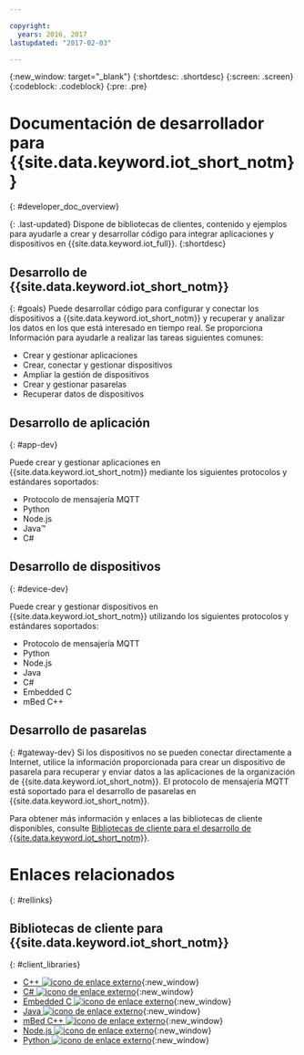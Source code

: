 ```yaml
---

copyright:
  years: 2016, 2017
lastupdated: "2017-02-03"

---
```


{:new_window: target="_blank"}
{:shortdesc: .shortdesc}
{:screen: .screen}
{:codeblock: .codeblock}
{:pre: .pre}

# Documentación de desarrollador para {{site.data.keyword.iot_short_notm}}
{: #developer_doc_overview}

{: .last-updated}
Dispone de bibliotecas de clientes, contenido y ejemplos para ayudarle a crear y desarrollar código para integrar aplicaciones y dispositivos en {{site.data.keyword.iot_full}}.
{:shortdesc}


## Desarrollo de {{site.data.keyword.iot_short_notm}}
{: #goals}
Puede desarrollar código para configurar y conectar los dispositivos a {{site.data.keyword.iot_short_notm}} y recuperar y analizar los datos en los que está interesado en tiempo real. Se proporciona Información para ayudarle a realizar las tareas siguientes comunes:

-  Crear y gestionar aplicaciones
-  Crear, conectar y gestionar dispositivos
-  Ampliar la gestión de dispositivos
-  Crear y gestionar pasarelas
-  Recuperar datos de dispositivos


## Desarrollo de aplicación
{: #app-dev}

Puede crear y gestionar aplicaciones en {{site.data.keyword.iot_short_notm}} mediante los siguientes protocolos y estándares soportados:

- Protocolo de mensajería MQTT
- Python
- Node.js
- Java™
- C#

## Desarrollo de dispositivos
{: #device-dev}

Puede crear y gestionar dispositivos en {{site.data.keyword.iot_short_notm}} utilizando los siguientes protocolos y estándares soportados:

- Protocolo de mensajería MQTT
- Python
- Node.js
- Java
- C#
- Embedded C
- mBed C++

## Desarrollo de pasarelas
{: #gateway-dev}
Si los dispositivos no se pueden conectar directamente a Internet, utilice la información proporcionada para crear un dispositivo de pasarela para recuperar y enviar datos a las aplicaciones de la organización de {{site.data.keyword.iot_short_notm}}.
El protocolo de mensajería MQTT está soportado para el desarrollo de pasarelas en {{site.data.keyword.iot_short_notm}}.

Para obtener más información y enlaces a las bibliotecas de cliente disponibles, consulte [Bibliotecas de cliente para el desarrollo de {{site.data.keyword.iot_short_notm}}](iot_platform_client_lib.html).

# Enlaces relacionados
{: #rellinks}

## Bibliotecas de cliente para {{site.data.keyword.iot_short_notm}}
{: #client_libraries}

* [C++ ![icono de enlace externo](../../icons/launch-glyph.svg)](https://github.com/ibm-watson-iot/iot-cpp){:new_window}
* [C# ![icono de enlace externo](../../icons/launch-glyph.svg)](https://github.com/ibm-watson-iot/iot-csharp){:new_window}
* [Embedded C ![icono de enlace externo](../../icons/launch-glyph.svg)](https://github.com/ibm-watson-iot/iot-embeddedc){:new_window}
* [Java ![icono de enlace externo](../../icons/launch-glyph.svg)](https://github.com/ibm-watson-iot/iot-java){:new_window}
* [mBed C++ ![icono de enlace externo](../../icons/launch-glyph.svg)](https://developer.mbed.org/teams/IBM_IoT/code/IBMIoTF/){:new_window}
* [Node.js ![icono de enlace externo](../../icons/launch-glyph.svg)](https://github.com/ibm-watson-iot/iot-nodejs){:new_window}
* [Python ![icono de enlace externo](../../icons/launch-glyph.svg)](https://github.com/ibm-watson-iot/iot-python){:new_window}
